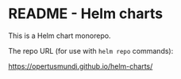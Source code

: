 # README - Helm charts

This is a Helm chart monorepo. 

The repo URL (for use with `helm repo` commands): 

https://opertusmundi.github.io/helm-charts/
